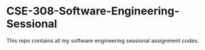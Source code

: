 # CSE-308-Software-Engineering-Sessional
This repo contains all my software engineering sessional assignment codes.
